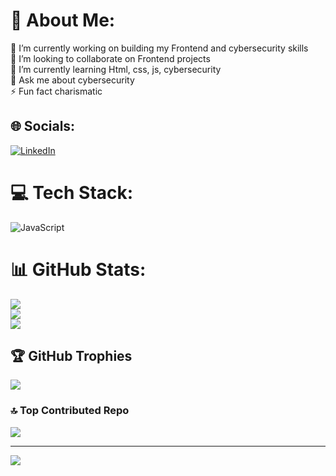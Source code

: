 # 💫 About Me:
🔭 I’m currently working on building my Frontend and cybersecurity skills<br>👯 I’m looking to collaborate on Frontend projects<br>🌱 I’m currently learning Html, css, js, cybersecurity<br>💬 Ask me about cybersecurity<br>⚡ Fun fact charismatic


## 🌐 Socials:
[![LinkedIn](https://img.shields.io/badge/LinkedIn-%230077B5.svg?logo=linkedin&logoColor=white)](https://linkedin.com/in/peris-ann) 

# 💻 Tech Stack:
![JavaScript](https://img.shields.io/badge/javascript-%23323330.svg?style=for-the-badge&logo=javascript&logoColor=%23F7DF1E)
# 📊 GitHub Stats:
![](https://github-readme-stats.vercel.app/api?username=perisann&theme=dark&hide_border=false&include_all_commits=false&count_private=false)<br/>
![](https://nirzak-streak-stats.vercel.app/?user=perisann&theme=dark&hide_border=false)<br/>
![](https://github-readme-stats.vercel.app/api/top-langs/?username=perisann&theme=dark&hide_border=false&include_all_commits=false&count_private=false&layout=compact)

## 🏆 GitHub Trophies
![](https://github-profile-trophy.vercel.app/?username=perisann&theme=radical&no-frame=false&no-bg=true&margin-w=4)

### 🔝 Top Contributed Repo
![](https://github-contributor-stats.vercel.app/api?username=perisann&limit=5&theme=dark&combine_all_yearly_contributions=true)

---
[![](https://visitcount.itsvg.in/api?id=perisann&icon=0&color=0)](https://visitcount.itsvg.in)
